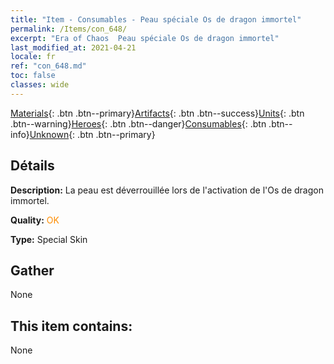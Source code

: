 ```yaml
---
title: "Item - Consumables - Peau spéciale Os de dragon immortel"
permalink: /Items/con_648/
excerpt: "Era of Chaos  Peau spéciale Os de dragon immortel"
last_modified_at: 2021-04-21
locale: fr
ref: "con_648.md"
toc: false
classes: wide
---
```

 [Materials](/fr/Items/){: .btn .btn--primary}[Artifacts](/fr/Items/Artifacts/){: .btn .btn--success}[Units](/fr/Items/Units/){: .btn .btn--warning}[Heroes](/fr/Items/Heroes/){: .btn .btn--danger}[Consumables](/fr/Items/Consumables/){: .btn .btn--info}[Unknown](/fr/Items/Unknown/){: .btn .btn--primary}

## Détails
 **Description:** La peau est déverrouillée lors de l'activation de l'Os de dragon immortel.

 **Quality:** <span style="color: #FF8C00">OK</span>

 **Type:** Special Skin

## Gather

  None

## This item contains:

  None

